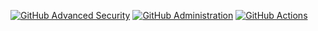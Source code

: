 <!--START_SECTION:badges-->
[![GitHub Advanced Security](https://images.credly.com/size/110x110/images/c9ed294b-f8ac-48fa-a8c3-96dab1f110f2/image.png)](http://www.credly.com/badges/5571e61f-bc11-42c4-b74c-de79dc00ad6e "GitHub Advanced Security")
[![GitHub Administration](https://images.credly.com/size/110x110/images/34880f37-8ec8-4542-a78a-73ba6647208e/image.png)](http://www.credly.com/badges/2c9e41ff-6cac-4ce3-a544-9e44f9664805 "GitHub Administration")
[![GitHub Actions](https://images.credly.com/size/110x110/images/89efc3e7-842b-4790-b09b-9ea5efc71ec3/image.png)](http://www.credly.com/badges/d5bbe985-70c4-48e5-9924-65e42b3b0182 "GitHub Actions")
<!--END_SECTION:badges-->
